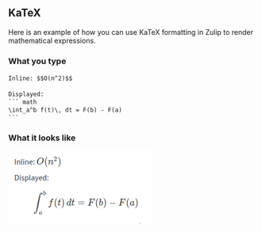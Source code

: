 ## KaTeX

Here is an example of how you can use KaTeX formatting in Zulip to render
mathematical expressions.

### What you type

~~~
Inline: $$O(n^2)$$

Displayed:
``` math
\int_a^b f(t)\, dt = F(b) - F(a)
```
~~~

### What it looks like

![Markdown LaTeX](/static/images/help/markdown-latex.png)
